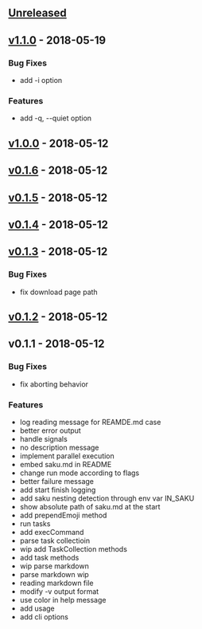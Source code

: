 ## [Unreleased]

## [v1.1.0] - 2018-05-19
### Bug Fixes
- add -i option

### Features
- add -q, --quiet option

## [v1.0.0] - 2018-05-12
## [v0.1.6] - 2018-05-12
## [v0.1.5] - 2018-05-12
## [v0.1.4] - 2018-05-12
## [v0.1.3] - 2018-05-12
### Bug Fixes
- fix download page path

## [v0.1.2] - 2018-05-12
## v0.1.1 - 2018-05-12
### Bug Fixes
- fix aborting behavior

### Features
- log reading message for REAMDE.md case
- better error output
- handle signals
- no description message
- implement parallel execution
- embed saku.md in README
- change run mode according to flags
- better failure message
- add start finish logging
- add saku nesting detection through env var IN_SAKU
- show absolute path of saku.md at the start
- add prependEmoji method
- run tasks
- add execCommand
- parse task collectioin
- wip add TaskCollection methods
- add task methods
- wip parse markdown
- parse markdown wip
- reading markdown file
- modify -v output format
- use color in help message
- add usage
- add cli options

[Unreleased]: https://github.com/kt3k/saku/compare/v1.1.0...HEAD
[v1.1.0]: https://github.com/kt3k/saku/compare/v1.0.0...v1.1.0
[v1.0.0]: https://github.com/kt3k/saku/compare/v0.1.6...v1.0.0
[v0.1.6]: https://github.com/kt3k/saku/compare/v0.1.5...v0.1.6
[v0.1.5]: https://github.com/kt3k/saku/compare/v0.1.4...v0.1.5
[v0.1.4]: https://github.com/kt3k/saku/compare/v0.1.3...v0.1.4
[v0.1.3]: https://github.com/kt3k/saku/compare/v0.1.2...v0.1.3
[v0.1.2]: https://github.com/kt3k/saku/compare/v0.1.1...v0.1.2
